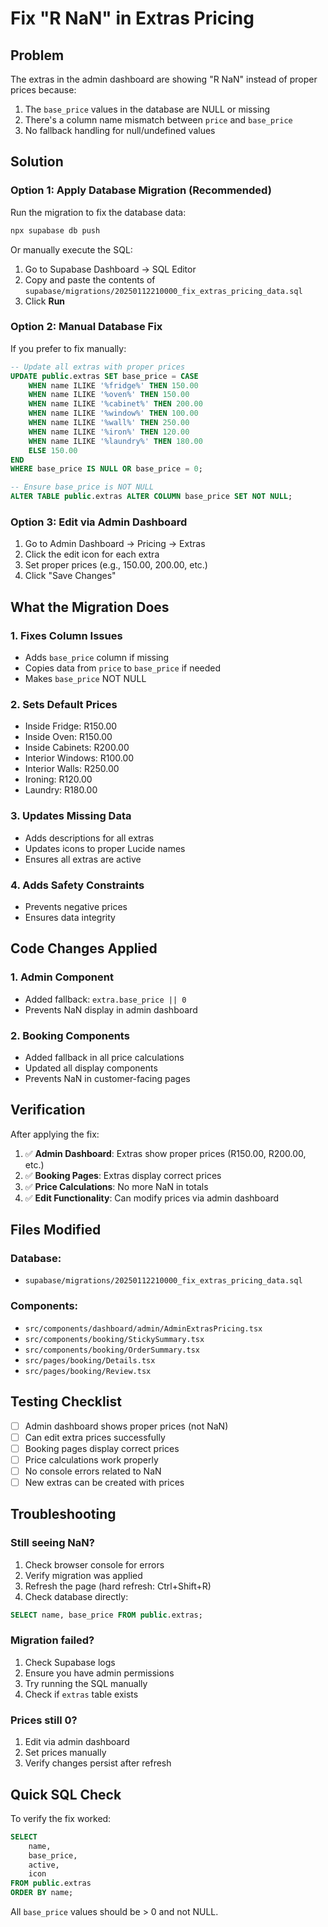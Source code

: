 # Fix "R NaN" in Extras Pricing

## Problem
The extras in the admin dashboard are showing "R NaN" instead of proper prices because:
1. The `base_price` values in the database are NULL or missing
2. There's a column name mismatch between `price` and `base_price`
3. No fallback handling for null/undefined values

## Solution

### Option 1: Apply Database Migration (Recommended)

Run the migration to fix the database data:

```bash
npx supabase db push
```

Or manually execute the SQL:

1. Go to Supabase Dashboard → SQL Editor
2. Copy and paste the contents of `supabase/migrations/20250112210000_fix_extras_pricing_data.sql`
3. Click **Run**

### Option 2: Manual Database Fix

If you prefer to fix manually:

```sql
-- Update all extras with proper prices
UPDATE public.extras SET base_price = CASE 
    WHEN name ILIKE '%fridge%' THEN 150.00
    WHEN name ILIKE '%oven%' THEN 150.00
    WHEN name ILIKE '%cabinet%' THEN 200.00
    WHEN name ILIKE '%window%' THEN 100.00
    WHEN name ILIKE '%wall%' THEN 250.00
    WHEN name ILIKE '%iron%' THEN 120.00
    WHEN name ILIKE '%laundry%' THEN 180.00
    ELSE 150.00
END
WHERE base_price IS NULL OR base_price = 0;

-- Ensure base_price is NOT NULL
ALTER TABLE public.extras ALTER COLUMN base_price SET NOT NULL;
```

### Option 3: Edit via Admin Dashboard

1. Go to Admin Dashboard → Pricing → Extras
2. Click the edit icon for each extra
3. Set proper prices (e.g., 150.00, 200.00, etc.)
4. Click "Save Changes"

## What the Migration Does

### 1. **Fixes Column Issues**
- Adds `base_price` column if missing
- Copies data from `price` to `base_price` if needed
- Makes `base_price` NOT NULL

### 2. **Sets Default Prices**
- Inside Fridge: R150.00
- Inside Oven: R150.00
- Inside Cabinets: R200.00
- Interior Windows: R100.00
- Interior Walls: R250.00
- Ironing: R120.00
- Laundry: R180.00

### 3. **Updates Missing Data**
- Adds descriptions for all extras
- Updates icons to proper Lucide names
- Ensures all extras are active

### 4. **Adds Safety Constraints**
- Prevents negative prices
- Ensures data integrity

## Code Changes Applied

### 1. **Admin Component**
- Added fallback: `extra.base_price || 0`
- Prevents NaN display in admin dashboard

### 2. **Booking Components**
- Added fallback in all price calculations
- Updated all display components
- Prevents NaN in customer-facing pages

## Verification

After applying the fix:

1. ✅ **Admin Dashboard**: Extras show proper prices (R150.00, R200.00, etc.)
2. ✅ **Booking Pages**: Extras display correct prices
3. ✅ **Price Calculations**: No more NaN in totals
4. ✅ **Edit Functionality**: Can modify prices via admin dashboard

## Files Modified

### Database:
- `supabase/migrations/20250112210000_fix_extras_pricing_data.sql`

### Components:
- `src/components/dashboard/admin/AdminExtrasPricing.tsx`
- `src/components/booking/StickySummary.tsx`
- `src/components/booking/OrderSummary.tsx`
- `src/pages/booking/Details.tsx`
- `src/pages/booking/Review.tsx`

## Testing Checklist

- [ ] Admin dashboard shows proper prices (not NaN)
- [ ] Can edit extra prices successfully
- [ ] Booking pages display correct prices
- [ ] Price calculations work properly
- [ ] No console errors related to NaN
- [ ] New extras can be created with prices

## Troubleshooting

### Still seeing NaN?
1. Check browser console for errors
2. Verify migration was applied
3. Refresh the page (hard refresh: Ctrl+Shift+R)
4. Check database directly:
```sql
SELECT name, base_price FROM public.extras;
```

### Migration failed?
1. Check Supabase logs
2. Ensure you have admin permissions
3. Try running the SQL manually
4. Check if `extras` table exists

### Prices still 0?
1. Edit via admin dashboard
2. Set prices manually
3. Verify changes persist after refresh

## Quick SQL Check

To verify the fix worked:
```sql
SELECT 
    name,
    base_price,
    active,
    icon
FROM public.extras 
ORDER BY name;
```

All `base_price` values should be > 0 and not NULL.
